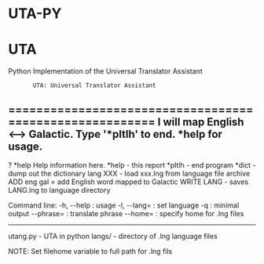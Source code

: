 # UTA-PY
UTA
===
  
  Python Implementation of the Universal Translator Assistant
  
           UTA: Universal Translator Assistant
  ========================================================
  I will map English <--> Galactic. Type '*pItlh' to end.
                                          *help for usage.
  --------------------------------------------------------
  ? *help
  Help information here.
  *help    - this report
  *pItlh   - end program
  *dict - dump out the dictionary
  lang XXX - load xxx.lng from language file archive
  ADD eng gal = add English word mapped to Galactic
  WRITE LANG - saves LANG.lng to language directory
  
  Command line: 
  -h, --help  : usage
  -l, --lang= : set language
  -q : minimal output
  --phrase= : translate phrase
  --home= : specify home for .lng files
  
   ---
  utang.py - UTA in python
  langs/ - directory of .lng language files
  
  NOTE: Set filehome variable to full path for .lng fils                   
  
